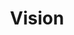 ---
title:  "Vision"
draft: false
weight: 3
intro: "We aim to nurture excellent and powerful human resources who are capable of working in any occupation and any industry. We aim to develop excellent and powerful human resources that can be used in any job or industry. Let me tell you more about our approach."
---